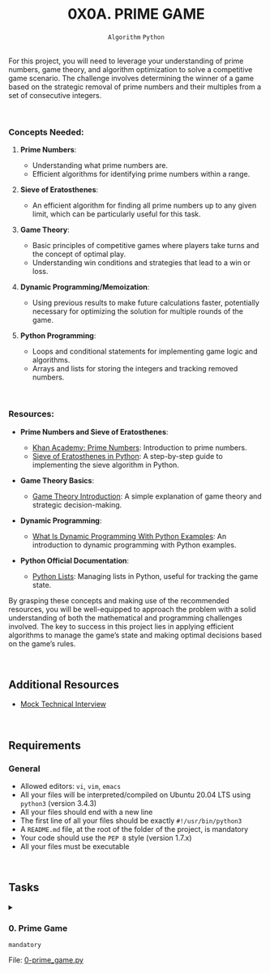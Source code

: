 <h1 align="center"><b>0X0A. PRIME GAME</b></h1>
<div align="center"><code>Algorithm</code> <code>Python</code></div>

<!-- <br>
<hr>
<h3><a href=>Notes</a></h3>
<hr> -->


<!--==================================================-->
<br>
<p>For this project, you will need to leverage your understanding of prime numbers, game theory, and algorithm optimization to solve a competitive game scenario. The challenge involves determining the winner of a game based on the strategic removal of prime numbers and their multiples from a set of consecutive integers.</p>

<br>
<h3>Concepts Needed:</h3>

<ol>
<li><p><strong>Prime Numbers</strong>:</p>

<ul>
<li>Understanding what prime numbers are.</li>
<li>Efficient algorithms for identifying prime numbers within a range.</li>
</ul></li>
<li><p><strong>Sieve of Eratosthenes</strong>:</p>

<ul>
<li>An efficient algorithm for finding all prime numbers up to any given limit, which can be particularly useful for this task.</li>
</ul></li>
<li><p><strong>Game Theory</strong>:</p>

<ul>
<li>Basic principles of competitive games where players take turns and the concept of optimal play.</li>
<li>Understanding win conditions and strategies that lead to a win or loss.</li>
</ul></li>
<li><p><strong>Dynamic Programming/Memoization</strong>:</p>

<ul>
<li>Using previous results to make future calculations faster, potentially necessary for optimizing the solution for multiple rounds of the game.</li>
</ul></li>
<li><p><strong>Python Programming</strong>:</p>

<ul>
<li>Loops and conditional statements for implementing game logic and algorithms.</li>
<li>Arrays and lists for storing the integers and tracking removed numbers.</li>
</ul></li>
</ol>

<br>
<h3>Resources:</h3>

<ul>
<li><p><strong>Prime Numbers and Sieve of Eratosthenes</strong>:</p>

<ul>
<li><a href="https://www.khanacademy.org/math/cc-fourth-grade-math/imp-factors-multiples-and-patterns/imp-prime-and-composite-numbers/v/prime-numbers" title="Khan Academy: Prime Numbers" target="_blank">Khan Academy: Prime Numbers</a>: Introduction to prime numbers.</li>
<li><a href="https://www.geeksforgeeks.org/sieve-of-eratosthenes/" title="Sieve of Eratosthenes in Python" target="_blank">Sieve of Eratosthenes in Python</a>: A step-by-step guide to implementing the sieve algorithm in Python.</li>
</ul></li>
<li><p><strong>Game Theory Basics</strong>:</p>

<ul>
<li><a href="https://www.investopedia.com/terms/g/gametheory.asp" title="Game Theory Introduction" target="_blank">Game Theory Introduction</a>: A simple explanation of game theory and strategic decision-making.</li>
</ul></li>
<li><p><strong>Dynamic Programming</strong>:</p>

<ul>
<li><a href="https://skerritt.blog/dynamic-programming/" title="What Is Dynamic Programming With Python Examples" target="_blank">What Is Dynamic Programming With Python Examples</a>: An introduction to dynamic programming with Python examples.</li>
</ul></li>
<li><p><strong>Python Official Documentation</strong>:</p>

<ul>
<li><a href="https://intranet.alxswe.com/rltoken/JTEGXnSDYDp8yblD9y86eg" title="Python Lists" target="_blank">Python Lists</a>: Managing lists in Python, useful for tracking the game state.</li>
</ul></li>
</ul>

<p>By grasping these concepts and making use of the recommended resources, you will be well-equipped to approach the problem with a solid understanding of both the mathematical and programming challenges involved. The key to success in this project lies in applying efficient algorithms to manage the game’s state and making optimal decisions based on the game’s rules.</p>


<br>

## Additional Resources
<ul>
<li><a href="https://intranet.alxswe.com/rltoken/h176d28650FiZFWhWw9_Sg" target="_blank" title="Mock Technical Interview">Mock Technical Interview</a></li>
</ul>


<!--==================================================-->
<br>

## Requirements
<h3>General</h3>

- Allowed editors: <code>vi</code>, <code>vim</code>, <code>emacs</code>
- All your files will be interpreted/compiled on Ubuntu 20.04 LTS using <code>python3</code> (version 3.4.3)
- All your files should end with a new line
- The first line of all your files should be exactly <code>#!/usr/bin/python3</code>
- A <code>README.md</code> file, at the root of the folder of the project, is mandatory
- Your code should use the <code>PEP 8</code> style (version 1.7.x)
- All your files must be executable

<!--==================================================-->
<br>

## Tasks
<details>
<summary>

### 0. Prime Game
`mandatory`

File: [0-prime_game.py]()
</summary>

<p>Maria and Ben are playing a game. Given a set of consecutive integers starting from <code>1</code> up to and including <code>n</code>, they take turns choosing a prime number from the set and removing that number and its multiples from the set. The player that cannot make a move loses the game.</p>

<p>They play <code>x</code> rounds of the game, where <code>n</code> may be different for each round. Assuming Maria always goes first and both players play optimally, determine who the winner of each game is.</p>

<ul>
<li>Prototype: <code>def isWinner(x, nums)</code></li>
<li>where <code>x</code> is the number of rounds and <code>nums</code> is an array of <code>n</code> </li>
<li>Return: name of the player that won the most rounds</li>
<li>If the winner cannot be determined, return <code>None</code></li>
<li>You can assume <code>n</code> and <code>x</code> will not be larger than 10000</li>
<li>You cannot import any packages in this task</li>
</ul>

<p>Example:</p>

<ul>
<li><code>x</code> = <code>3</code>, <code>nums</code> = <code>[4, 5, 1]</code></li>
</ul>

<p>First round: <code>4</code></p>

<ul>
<li>Maria picks 2 and removes 2, 4, leaving 1, 3</li>
<li>Ben picks 3 and removes 3, leaving 1</li>
<li>Ben wins because there are no prime numbers left for Maria to choose</li>
</ul>

<p>Second round: <code>5</code></p>

<ul>
<li>Maria picks 2 and removes 2, 4, leaving 1, 3, 5</li>
<li>Ben picks 3 and removes 3, leaving 1, 5</li>
<li>Maria picks 5 and removes 5, leaving 1</li>
<li>Maria wins because there are no prime numbers left for Ben to choose</li>
</ul>

<p>Third round: <code>1</code></p>

<ul>
<li>Ben wins because there are no prime numbers for Maria to choose</li>
</ul>

<p><strong>Result: Ben has the most wins</strong></p>

<pre><code>carrie@ubuntu:~/0x0A-primegame$ cat main_0.py
#!/usr/bin/python3

isWinner = __import__('0-prime_game').isWinner


print("Winner: {}".format(isWinner(5, [2, 5, 1, 4, 3])))

carrie@ubuntu:~/0x0A-primegame$
</code></pre>

<pre><code>carrie@ubuntu:~/0x0A-primegame$ ./main_0.py
Winner: Ben
carrie@ubuntu:~/0x0A-primegame$
</code></pre>


</details>

